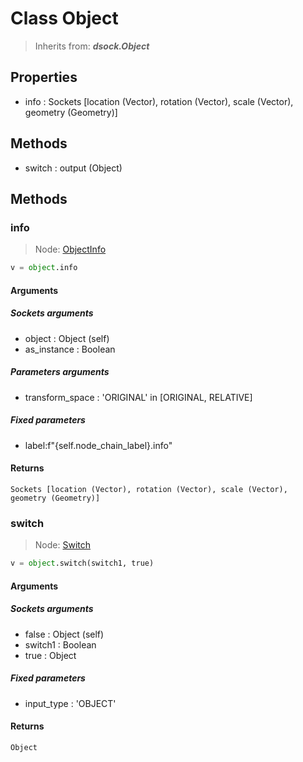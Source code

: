 
# Class Object

> Inherits from: ***dsock.Object***

## Properties



- info : Sockets      [location (Vector), rotation (Vector), scale (Vector), geometry (Geometry)]



## Methods



- switch : output (Object)



## Methods


### info

> Node: [ObjectInfo](../nodes/{self.node_name}.md)

```python
v = object.info
```


#### Arguments


##### Sockets arguments



- object : Object (self)
- as_instance : Boolean



##### Parameters arguments



- transform_space : 'ORIGINAL' in [ORIGINAL, RELATIVE]



##### Fixed parameters



- label:f"{self.node_chain_label}.info"



#### Returns

    Sockets [location (Vector), rotation (Vector), scale (Vector), geometry (Geometry)]

### switch

> Node: [Switch](../nodes/{self.node_name}.md)

```python
v = object.switch(switch1, true)
```


#### Arguments


##### Sockets arguments



- false : Object (self)
- switch1 : Boolean
- true : Object



##### Fixed parameters



- input_type : 'OBJECT'



#### Returns

    Object
